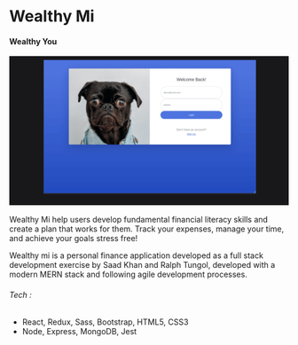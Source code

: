 # Wealthy Mi

#### Wealthy You

![](https://raw.githubusercontent.com/ssjkhan/wealthy-mi/main/images/Jan18-Capture1.gif)

Wealthy Mi help users develop fundamental financial literacy skills and create a
plan that works for them. Track your expenses, manage your time, and achieve
your goals stress free!

Wealthy mi is a personal finance application developed as a full stack
development exercise by Saad Khan and Ralph Tungol, developed with a modern MERN
stack and following agile development processes.

###### Tech :

- React, Redux, Sass, Bootstrap, HTML5, CSS3
- Node, Express, MongoDB, Jest
